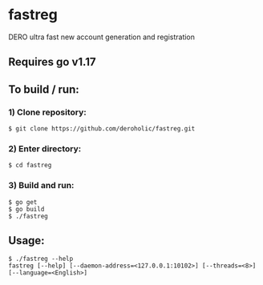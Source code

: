 # fastreg
DERO ultra fast new account generation and registration

## Requires go v1.17

## To build / run:

### 1) Clone repository:
	$ git clone https://github.com/deroholic/fastreg.git

### 2) Enter directory:
	$ cd fastreg

### 3) Build and run:
	$ go get
	$ go build
	$ ./fastreg

## Usage:
```
$ ./fastreg --help
fastreg [--help] [--daemon-address=<127.0.0.1:10102>] [--threads=<8>] [--language=<English>]
```
